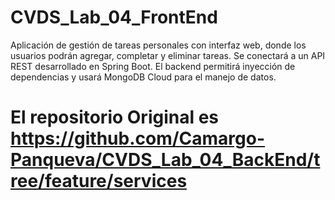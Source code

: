 # CVDS_Lab_04_FrontEnd
Aplicación de gestión de tareas personales con interfaz web, donde los usuarios podrán agregar, completar y eliminar tareas. Se conectará a un API REST desarrollado en Spring Boot. El backend permitirá inyección de dependencias y usará MongoDB Cloud para el manejo de datos.


# El repositorio Original es https://github.com/Camargo-Panqueva/CVDS_Lab_04_BackEnd/tree/feature/services

